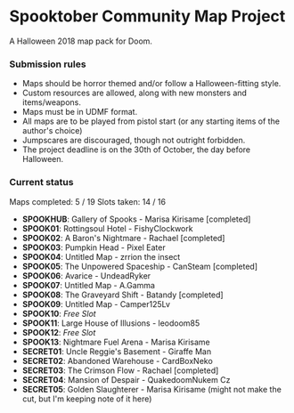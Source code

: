 # Spooktober Community Map Project

A Halloween 2018 map pack for Doom.

### Submission rules

- Maps should be horror themed and/or follow a Halloween-fitting style.
- Custom resources are allowed, along with new monsters and items/weapons.
- Maps must be in UDMF format.
- All maps are to be played from pistol start (or any starting items of the
  author's choice)
- Jumpscares are discouraged, though not outright forbidden.
- The project deadline is on the 30th of October, the day before Halloween.

### Current status

Maps completed: 5 / 19
Slots taken: 14 / 16

- **SPOOKHUB**: Gallery of Spooks - Marisa Kirisame [completed]
- **SPOOK01**: Rottingsoul Hotel - FishyClockwork
- **SPOOK02**: A Baron's Nightmare - Rachael [completed]
- **SPOOK03**: Pumpkin Head - Pixel Eater
- **SPOOK04**: Untitled Map - zrrion the insect
- **SPOOK05**: The Unpowered Spaceship - CanSteam [completed]
- **SPOOK06**: Avarice - UndeadRyker
- **SPOOK07**: Untitled Map - A.Gamma
- **SPOOK08**: The Graveyard Shift - Batandy [completed]
- **SPOOK09**: Untitled Map - Camper125Lv
- **SPOOK10**: *Free Slot*
- **SPOOK11**: Large House of Illusions - leodoom85
- **SPOOK12**: *Free Slot*
- **SPOOK13**: Nightmare Fuel Arena - Marisa Kirisame
- **SECRET01**: Uncle Reggie's Basement - Giraffe Man
- **SECRET02**: Abandoned Warehouse - CardBoxNeko
- **SECRET03**: The Crimson Flow - Rachael [completed]
- **SECRET04**: Mansion of Despair - QuakedoomNukem Cz
- **SECRET05**: Golden Slaughterer - Marisa Kirisame (might not make the cut, but I'm keeping note of it here)
